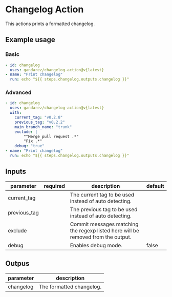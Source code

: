 # Changelog Action

This actions prints a formatted changelog.

## Example usage

### Basic

```yaml
- id: changelog
  uses: gandarez/changelog-action@v{latest}
- name: "Print changelog"
  run: echo "${{ steps.changelog.outputs.changelog }}"
```

### Advanced

```yaml
- id: changelog
  uses: gandarez/changelog-action@v{latest}
  with:
    current_tag: "v0.2.8"
    previous_tag: "v0.2.2"
    main_branch_name: "trunk"
    exclude: |
        "^Merge pull request .*"
        "Fix .*"
    debug: "true"
- name: "Print changelog"
  run: echo "${{ steps.changelog.outputs.changelog }}"
```

## Inputs

| parameter           | required | description                                                                      | default     |
| ---                 | ---      | ---                                                                              | ---         |
| current_tag         |          | The current tag to be used instead of auto detecting.                            |             |
| previous_tag        |          | The previous tag to be used instead of auto detecting.                           |             |
| exclude             |          | Commit messages matching the regexp listed here will be removed from the output. |             |
| debug               |          | Enables debug mode.                                                              | false       |

## Outpus

| parameter           | description              |
| ---                 | ---                      |
| changelog           | The formatted changelog. |
